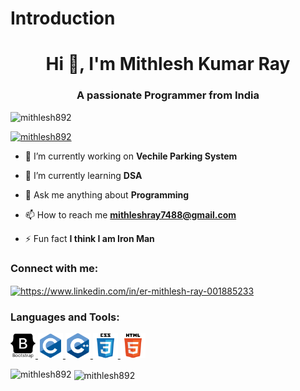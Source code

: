 # Introduction
<h1 align="center">Hi 👋, I'm Mithlesh Kumar Ray</h1>
<h3 align="center">A passionate Programmer from India</h3>

<p align="left"> <img src="https://komarev.com/ghpvc/?username=mithlesh892&label=Profile%20views&color=0e75b6&style=flat" alt="mithlesh892" /> </p>

<p align="left"> <a href="https://github.com/ryo-ma/github-profile-trophy"><img src="https://github-profile-trophy.vercel.app/?username=mithlesh892" alt="mithlesh892" /></a> </p>

- 🔭 I’m currently working on **Vechile Parking System**

- 🌱 I’m currently learning **DSA**

- 💬 Ask me anything about **Programming**

- 📫 How to reach me **mithleshray7488@gmail.com**


- ⚡ Fun fact **I think I am Iron Man**

<h3 align="left">Connect with me:</h3>
<p align="left">
<a href="(https://www.linkedin.com/in/er-mithlesh-ray-001885233)" target="blank"><img align="center" src="https://raw.githubusercontent.com/rahuldkjain/github-profile-readme-generator/master/src/images/icons/Social/linked-in-alt.svg" alt="https://www.linkedin.com/in/er-mithlesh-ray-001885233" height="30" width="40" /></a>
</p>

<h3 align="left">Languages and Tools:</h3>
<p align="left"> <a href="https://getbootstrap.com" target="_blank" rel="noreferrer"> <img src="https://raw.githubusercontent.com/devicons/devicon/master/icons/bootstrap/bootstrap-plain-wordmark.svg" alt="bootstrap" width="40" height="40"/> </a> <a href="https://www.cprogramming.com/" target="_blank" rel="noreferrer"> <img src="https://raw.githubusercontent.com/devicons/devicon/master/icons/c/c-original.svg" alt="c" width="40" height="40"/> </a> <a href="https://www.w3schools.com/cpp/" target="_blank" rel="noreferrer"> <img src="https://raw.githubusercontent.com/devicons/devicon/master/icons/cplusplus/cplusplus-original.svg" alt="cplusplus" width="40" height="40"/> </a> <a href="https://www.w3schools.com/css/" target="_blank" rel="noreferrer"> <img src="https://raw.githubusercontent.com/devicons/devicon/master/icons/css3/css3-original-wordmark.svg" alt="css3" width="40" height="40"/> </a> <a href="https://www.w3.org/html/" target="_blank" rel="noreferrer"> <img src="https://raw.githubusercontent.com/devicons/devicon/master/icons/html5/html5-original-wordmark.svg" alt="html5" width="40" height="40"/> </a> </p>

<p><img align="left" src="https://github-readme-stats.vercel.app/api/top-langs?username=mithlesh892&show_icons=true&locale=en&layout=compact" alt="mithlesh892" /></p>

<p>&nbsp;<img align="center" src="https://github-readme-stats.vercel.app/api?username=mithlesh892&show_icons=true&locale=en" alt="mithlesh892" /></p>
